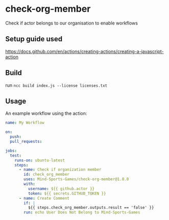 # check-org-member
Check if actor belongs to our organisation to enable workflows

## Setup guide used

https://docs.github.com/en/actions/creating-actions/creating-a-javascript-action

## Build

run `ncc build index.js --license licenses.txt`

## Usage

An example workflow using the action:

```yaml
name: My Workflow

on:
  push:
  pull_requests:

jobs:
  test:
    runs-on: ubuntu-latest
    steps:
      - name: Check if organization member
        id: check_org_member
        uses: Mind-Sports-Games/check-org-member@1.0.0
        with:
          username: ${{ github.actor }}
          token: ${{ secrets.GITHUB_TOKEN }}
      - name: Create Comment
        if: |
          ${{ steps.check_org_member.outputs.result == 'false' }}
        run: echo User Does Not Belong to Mind-Sports-Games

```

